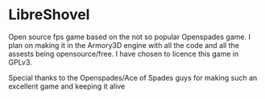 # LibreShovel
Open source fps game based on the not so popular Openspades game. I plan on making it in the Armory3D engine with all the code and all the assests being opensource/free. I have chosen to licence this game in GPLv3.

Special thanks to the Openspades/Ace of Spades guys for making such an excellent game and keeping it alive
